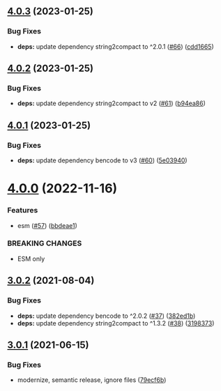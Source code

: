 ## [4.0.3](https://github.com/webtorrent/ut_pex/compare/v4.0.2...v4.0.3) (2023-01-25)


### Bug Fixes

* **deps:** update dependency string2compact to ^2.0.1 ([#66](https://github.com/webtorrent/ut_pex/issues/66)) ([cdd1665](https://github.com/webtorrent/ut_pex/commit/cdd16652a8b2ebd022bc41ef975eb87e70bdeb8f))

## [4.0.2](https://github.com/webtorrent/ut_pex/compare/v4.0.1...v4.0.2) (2023-01-25)


### Bug Fixes

* **deps:** update dependency string2compact to v2 ([#61](https://github.com/webtorrent/ut_pex/issues/61)) ([b94ea86](https://github.com/webtorrent/ut_pex/commit/b94ea868003789dee065e8095baa209207d35798))

## [4.0.1](https://github.com/webtorrent/ut_pex/compare/v4.0.0...v4.0.1) (2023-01-25)


### Bug Fixes

* **deps:** update dependency bencode to v3 ([#60](https://github.com/webtorrent/ut_pex/issues/60)) ([5e03940](https://github.com/webtorrent/ut_pex/commit/5e03940f1b38189763b9fd25259f47147ba772fa))

# [4.0.0](https://github.com/webtorrent/ut_pex/compare/v3.0.2...v4.0.0) (2022-11-16)


### Features

* esm ([#57](https://github.com/webtorrent/ut_pex/issues/57)) ([bbdeae1](https://github.com/webtorrent/ut_pex/commit/bbdeae13298617bd0a503f189ae23d4c26f80d96))


### BREAKING CHANGES

* ESM only

## [3.0.2](https://github.com/webtorrent/ut_pex/compare/v3.0.1...v3.0.2) (2021-08-04)


### Bug Fixes

* **deps:** update dependency bencode to ^2.0.2 ([#37](https://github.com/webtorrent/ut_pex/issues/37)) ([382ed1b](https://github.com/webtorrent/ut_pex/commit/382ed1befb55d909e06b0e67ab2a056f23fcfd6e))
* **deps:** update dependency string2compact to ^1.3.2 ([#38](https://github.com/webtorrent/ut_pex/issues/38)) ([3198373](https://github.com/webtorrent/ut_pex/commit/319837341fc4b9efd1675daddaed9f6e31b55b69))

## [3.0.1](https://github.com/webtorrent/ut_pex/compare/v3.0.0...v3.0.1) (2021-06-15)


### Bug Fixes

* modernize, semantic release, ignore files ([79ecf6b](https://github.com/webtorrent/ut_pex/commit/79ecf6bf76dad78b893ee3ea80a91efc1fd1cd1f))
